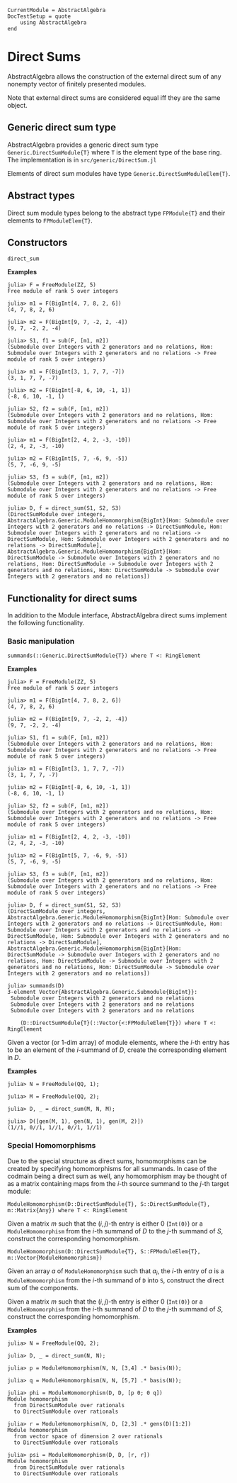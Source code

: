 ```@meta
CurrentModule = AbstractAlgebra
DocTestSetup = quote
    using AbstractAlgebra
end
```

# Direct Sums

AbstractAlgebra allows the construction of the external direct sum of any
nonempty vector of finitely presented modules.

Note that external direct sums are considered equal iff they are the same
object.

## Generic direct sum type

AbstractAlgebra provides a generic direct sum type
`Generic.DirectSumModule{T}` where `T` is the element type of the base ring.
The implementation is in `src/generic/DirectSum.jl`

Elements of direct sum modules have type `Generic.DirectSumModuleElem{T}`.

## Abstract types

Direct sum module types belong to the abstract type `FPModule{T}` and their
elements to `FPModuleElem{T}`.

## Constructors

```@docs
direct_sum
```

**Examples**

```jldoctest
julia> F = FreeModule(ZZ, 5)
Free module of rank 5 over integers

julia> m1 = F(BigInt[4, 7, 8, 2, 6])
(4, 7, 8, 2, 6)

julia> m2 = F(BigInt[9, 7, -2, 2, -4])
(9, 7, -2, 2, -4)

julia> S1, f1 = sub(F, [m1, m2])
(Submodule over Integers with 2 generators and no relations, Hom: Submodule over Integers with 2 generators and no relations -> Free module of rank 5 over integers)

julia> m1 = F(BigInt[3, 1, 7, 7, -7])
(3, 1, 7, 7, -7)

julia> m2 = F(BigInt[-8, 6, 10, -1, 1])
(-8, 6, 10, -1, 1)

julia> S2, f2 = sub(F, [m1, m2])
(Submodule over Integers with 2 generators and no relations, Hom: Submodule over Integers with 2 generators and no relations -> Free module of rank 5 over integers)

julia> m1 = F(BigInt[2, 4, 2, -3, -10])
(2, 4, 2, -3, -10)

julia> m2 = F(BigInt[5, 7, -6, 9, -5])
(5, 7, -6, 9, -5)

julia> S3, f3 = sub(F, [m1, m2])
(Submodule over Integers with 2 generators and no relations, Hom: Submodule over Integers with 2 generators and no relations -> Free module of rank 5 over integers)

julia> D, f = direct_sum(S1, S2, S3)
(DirectSumModule over integers, AbstractAlgebra.Generic.ModuleHomomorphism{BigInt}[Hom: Submodule over Integers with 2 generators and no relations -> DirectSumModule, Hom: Submodule over Integers with 2 generators and no relations -> DirectSumModule, Hom: Submodule over Integers with 2 generators and no relations -> DirectSumModule], AbstractAlgebra.Generic.ModuleHomomorphism{BigInt}[Hom: DirectSumModule -> Submodule over Integers with 2 generators and no relations, Hom: DirectSumModule -> Submodule over Integers with 2 generators and no relations, Hom: DirectSumModule -> Submodule over Integers with 2 generators and no relations])
```

## Functionality for direct sums

In addition to the Module interface, AbstractAlgebra direct sums implement the
following functionality.

### Basic manipulation

```@docs
summands(::Generic.DirectSumModule{T}) where T <: RingElement
```

**Examples**

```jldoctest
julia> F = FreeModule(ZZ, 5)
Free module of rank 5 over integers

julia> m1 = F(BigInt[4, 7, 8, 2, 6])
(4, 7, 8, 2, 6)

julia> m2 = F(BigInt[9, 7, -2, 2, -4])
(9, 7, -2, 2, -4)

julia> S1, f1 = sub(F, [m1, m2])
(Submodule over Integers with 2 generators and no relations, Hom: Submodule over Integers with 2 generators and no relations -> Free module of rank 5 over integers)

julia> m1 = F(BigInt[3, 1, 7, 7, -7])
(3, 1, 7, 7, -7)

julia> m2 = F(BigInt[-8, 6, 10, -1, 1])
(-8, 6, 10, -1, 1)

julia> S2, f2 = sub(F, [m1, m2])
(Submodule over Integers with 2 generators and no relations, Hom: Submodule over Integers with 2 generators and no relations -> Free module of rank 5 over integers)

julia> m1 = F(BigInt[2, 4, 2, -3, -10])
(2, 4, 2, -3, -10)

julia> m2 = F(BigInt[5, 7, -6, 9, -5])
(5, 7, -6, 9, -5)

julia> S3, f3 = sub(F, [m1, m2])
(Submodule over Integers with 2 generators and no relations, Hom: Submodule over Integers with 2 generators and no relations -> Free module of rank 5 over integers)

julia> D, f = direct_sum(S1, S2, S3)
(DirectSumModule over integers, AbstractAlgebra.Generic.ModuleHomomorphism{BigInt}[Hom: Submodule over Integers with 2 generators and no relations -> DirectSumModule, Hom: Submodule over Integers with 2 generators and no relations -> DirectSumModule, Hom: Submodule over Integers with 2 generators and no relations -> DirectSumModule], AbstractAlgebra.Generic.ModuleHomomorphism{BigInt}[Hom: DirectSumModule -> Submodule over Integers with 2 generators and no relations, Hom: DirectSumModule -> Submodule over Integers with 2 generators and no relations, Hom: DirectSumModule -> Submodule over Integers with 2 generators and no relations])

julia> summands(D)
3-element Vector{AbstractAlgebra.Generic.Submodule{BigInt}}:
 Submodule over Integers with 2 generators and no relations
 Submodule over Integers with 2 generators and no relations
 Submodule over Integers with 2 generators and no relations
```


```
    (D::DirectSumModule{T}(::Vector{<:FPModuleElem{T}}) where T <: RingElement
```

Given a vector (or $1$-dim array) of module elements, where the $i$-th entry
has to be an element of the $i$-summand of $D$, create the corresponding
element in $D$.

**Examples**

```jldoctest
julia> N = FreeModule(QQ, 1);

julia> M = FreeModule(QQ, 2);

julia> D, _ = direct_sum(M, N, M);

julia> D([gen(M, 1), gen(N, 1), gen(M, 2)])
(1//1, 0//1, 1//1, 0//1, 1//1)
```
### Special Homomorphisms

Due to the special structure as direct sums, homomorphisms can be created by specifying
homomorphisms for all summands. In case of the codmain being a direct sum as well,
any homomorphism may be thought of as a matrix containing maps from the $i$-th
source summand to the $j$-th target module:

```
ModuleHomomorphism(D::DirectSumModule{T}, S::DirectSumModule{T}, m::Matrix{Any}) where T <: RingElement
```

Given a matrix $m$ such that the $(i,j)$-th entry is either $0$ (`Int(0)`)
or a `ModuleHomomorphism` from the $i$-th summand of $D$ to the $j$-th summand of
$S$, construct the corresponding homomorphism.

```
ModuleHomomorphism(D::DirectSumModule{T}, S::FPModuleElem{T}, m::Vector{ModuleHomomorphism})
```
Given an array $a$ of `ModuleHomomorphism` such that $a_i$, the $i$-th entry
of $a$ is a `ModuleHomomorphism` from the $i$-th summand of `D` into `S`,
construct the direct sum of the components.


Given a matrix $m$ such that the $(i,j)$-th entry is either $0$ (`Int(0)`)
or a `ModuleHomomorphism` from the $i$-th summand of $D$ to the $j$-th summand of
$S$, construct the corresponding homomorphism.


**Examples**

```jldoctest
julia> N = FreeModule(QQ, 2);

julia> D, _ = direct_sum(N, N);

julia> p = ModuleHomomorphism(N, N, [3,4] .* basis(N));

julia> q = ModuleHomomorphism(N, N, [5,7] .* basis(N));

julia> phi = ModuleHomomorphism(D, D, [p 0; 0 q])
Module homomorphism
  from DirectSumModule over rationals
  to DirectSumModule over rationals

julia> r = ModuleHomomorphism(N, D, [2,3] .* gens(D)[1:2])
Module homomorphism
  from vector space of dimension 2 over rationals
  to DirectSumModule over rationals

julia> psi = ModuleHomomorphism(D, D, [r, r])
Module homomorphism
  from DirectSumModule over rationals
  to DirectSumModule over rationals
```
